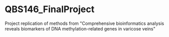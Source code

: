 # QBS146_FinalProject
Project replication of methods from "Comprehensive bioinformatics analysis reveals biomarkers of DNA methylation-related genes in varicose veins"

